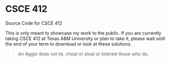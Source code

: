 # CSCE 412

Source Code for CSCE 412

This is only meant to showcase my work to the public. If you are currently taking CSCE 412 at Texas A&M University or plan to take it, please wait until the end of your term to download or look at these solutions.
> An Aggie does not lie, cheat or steal or tolerate those who do.